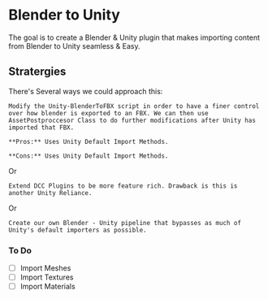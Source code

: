 # Blender to Unity

The goal is to create a Blender & Unity plugin that makes importing content from Blender to Unity seamless & Easy.

## Stratergies

There's Several ways we could approach this:

    Modify the Unity-BlenderToFBX script in order to have a finer control over how blender is exported to an FBX. We can then use AssetPostproccesor Class to do further modifications after Unity has imported that FBX.

    **Pros:** Uses Unity Default Import Methods.

    **Cons:** Uses Unity Default Import Methods.

Or

    Extend DCC Plugins to be more feature rich. Drawback is this is another Unity Reliance.

Or

    Create our own Blender - Unity pipeline that bypasses as much of Unity's default importers as possible.

### To Do
- [ ] Import Meshes
- [ ] Import Textures
- [ ] Import Materials